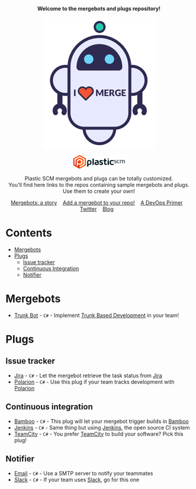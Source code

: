 
<p align="center">
  <strong>Welcome to the mergebots and plugs repository!</strong>
</p>

<p align="center">
  <img alt="DevOps" src="https://raw.githubusercontent.com/PlasticSCM/devops/master/img/icon-bot-i-love-merge.png" />
</p>

<p align="center">
  <img alt="PlasticSCM" src="https://raw.githubusercontent.com/PlasticSCM/devops/master/img/logo.png" />
</p>


<p align="center">
  Plastic SCM mergebots and plugs can be totally customized.<br/>
  You'll find here links to the repos containing sample mergebots and plugs. <br/>
  Use them to create your own!
</p>

<p align="center">
    <a href="http://blog.plasticscm.com/2018/09/mergebot-story-of-our-devops-initiative.html">Mergebots: a story</a>&nbsp;&nbsp;&nbsp;
    <a href="http://blog.plasticscm.com/2018/09/add-mergebot-to-your-repo.html">Add a mergebot to your repo!</a>&nbsp;&nbsp;&nbsp;
    <a href="http://blog.plasticscm.com/2018/03/plasticscm-devops-primer.html">A DevOps Primer</a>&nbsp;&nbsp;&nbsp;
    <a href="https://twitter.com/plasticscm">Twitter</a>&nbsp;&nbsp;&nbsp;
    <a href="http://blog.plasticscm.com">Blog</a>&nbsp;&nbsp;&nbsp;
</p>

# Contents
- [Mergebots](#mergebots)
- [Plugs](#plugs)
    - [Issue tracker](#issue-tracker)
    - [Continuous Integration](#continuous-integration)
    - [Notifier](#notifier)

# Mergebots
- [Trunk Bot](https://github.com/PlasticSCM/trunk-mergebot) - `C#` - Implement [Trunk Based Development](https://trunkbaseddevelopment.com/) in your team!

# Plugs

## Issue tracker

- [Jira](https://github.com/PlasticSCM/jiraplug) - `C#` - Let the mergebot retrieve the task status from [Jira](https://www.atlassian.com/software/jira)
- [Polarion](https://github.com/PlasticSCM/polarionplug) - `C#` - Use this plug if your team tracks development with [Polarion](https://polarion.plm.automation.siemens.com/)

## Continuous integration

- [Bamboo](https://github.com/PlasticSCM/bambooplug) - `C#` - This plug will let your mergebot trigger builds in [Bamboo](https://www.atlassian.com/software/bamboo)
- [Jenkins](https://github.com/PlasticSCM/jenkinsplug) - `C#` - Same thing but using [Jenkins](https://jenkins.io/), the open source CI system
- [TeamCity](https://github.com/PlasticSCM/teamcityplug) - `C#` - You prefer [TeamCity](https://www.jetbrains.com/teamcity/) to build your software? Pick this plug!

## Notifier

- [Email](https://github.com/PlasticSCM/emailplug) - `C#` - Use a SMTP server to notify your teammates
- [Slack](https://github.com/PlasticSCM/slackplug) - `C#` - If your team uses [Slack](https://www.slack.com/), go for this one
